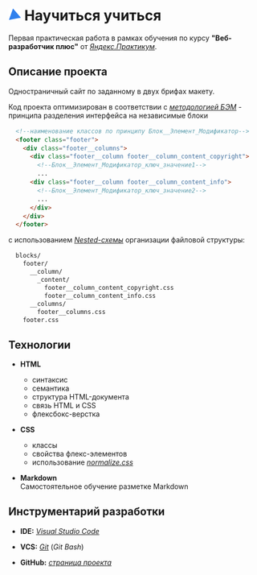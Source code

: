 # ![project_logo](./images/favicon.png) Научиться учиться

Первая практическая работа в рамках обучения по курсу **"Веб-разработчик плюс"** от [_Яндекс.Практикум_](https://practicum.yandex.ru/).

## Описание проекта
Одностраничный сайт по заданному в двух брифах макету.

Код проекта оптимизирован в соответствии с [_методологией БЭМ_][1] - принципа разделения интерфейса на независимые блоки

```HTML
  <!--наименование классов по принципу Блок__Элемент_Модификатор-->
  <footer class="footer">
    <div class="footer__columns">
      <div class="footer__column footer__column_content_copyright">
        <!--Блок__Элемент_Модификатор_ключ_значение1-->
        ...
      <div class="footer__column footer__column_content_info">
        <!--Блок__Элемент_Модификатор_ключ_значение2-->
        ...
      </div>
    </div>
  </footer>
```

с использованием [_Nested-схемы_][2] организации файловой структуры:

```
  blocks/
    footer/
      __column/
        _content/
          footer__column_content_copyright.css
          footer__column_content_info.css
      __columns/
        footer__columns.css
    footer.css
```

[1]: https://ru.bem.info/methodology/quick-start/

[2]: https://ru.bem.info/methodology/filestructure/#nested

## Технологии

* **HTML**
   - синтаксис
   - семантика
   - структура HTML-документа
   - связь HTML и CSS
   - флексбокс-верстка

* **CSS**
   - классы
   - свойства флекс-элементов
   - использование _[normalize.css](./vendor/normalize.css)_

* **Markdown**<br>
Самостоятельное обучение разметке Markdown

## Инструментарий разработки

* **IDE:** [_Visual Studio Code_](https://code.visualstudio.com/)

* **VCS:** [_Git_](https://git-scm.com/) (*Git Bash*)

* **GitHub:** [_страница проекта_](https://github.com/theo51ab/how-to-learn)

